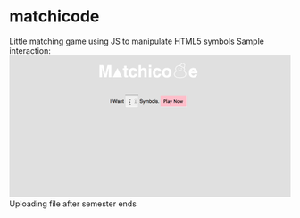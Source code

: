matchicode
==========

Little matching game using JS to manipulate HTML5 symbols
Sample interaction:
![alt tag](https://github.com/irisyuan/matchicode/blob/master/interaction.gif)
Uploading file after semester ends
